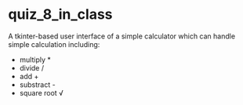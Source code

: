 # quiz_8_in_class
A tkinter-based user interface of a simple calculator which can handle
simple calculation including:
- multiply *
- divide /
- add +
- substract -
- square root √
